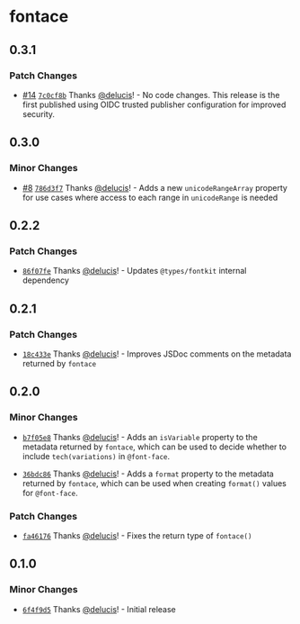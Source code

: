 # fontace

## 0.3.1

### Patch Changes

- [#14](https://github.com/delucis/fontace/pull/14) [`7c0cf8b`](https://github.com/delucis/fontace/commit/7c0cf8b42706d65031642212dcb86b899e6c5745) Thanks [@delucis](https://github.com/delucis)! - No code changes. This release is the first published using OIDC trusted publisher configuration for improved security.

## 0.3.0

### Minor Changes

- [#8](https://github.com/delucis/fontace/pull/8) [`786d3f7`](https://github.com/delucis/fontace/commit/786d3f7e4e1e760a0f7fbaa66f24af5436e2d433) Thanks [@delucis](https://github.com/delucis)! - Adds a new `unicodeRangeArray` property for use cases where access to each range in `unicodeRange` is needed

## 0.2.2

### Patch Changes

- [`86f07fe`](https://github.com/delucis/fontace/commit/86f07fe4ee9adbf56ab3af69dd1d45ac89d4a040) Thanks [@delucis](https://github.com/delucis)! - Updates `@types/fontkit` internal dependency

## 0.2.1

### Patch Changes

- [`18c433e`](https://github.com/delucis/fontace/commit/18c433e6aa1283e5dad9c1cafb6975ffb7689dbc) Thanks [@delucis](https://github.com/delucis)! - Improves JSDoc comments on the metadata returned by `fontace`

## 0.2.0

### Minor Changes

- [`b7f05e8`](https://github.com/delucis/fontace/commit/b7f05e807652c8881278d5f81f74d9cce21a3f55) Thanks [@delucis](https://github.com/delucis)! - Adds an `isVariable` property to the metadata returned by `fontace`, which can be used to decide whether to include `tech(variations)` in `@font-face`.

- [`36bdc86`](https://github.com/delucis/fontace/commit/36bdc863edab27baf350c1aaca2cf835134de6a2) Thanks [@delucis](https://github.com/delucis)! - Adds a `format` property to the metadata returned by `fontace`, which can be used when creating `format()` values for `@font-face`.

### Patch Changes

- [`fa46176`](https://github.com/delucis/fontace/commit/fa461763c9285d57feed1baccdd514205673b335) Thanks [@delucis](https://github.com/delucis)! - Fixes the return type of `fontace()`

## 0.1.0

### Minor Changes

- [`6f4f9d5`](https://github.com/delucis/fontace/commit/6f4f9d578a0c490676b9dc6ce2feede703315645) Thanks [@delucis](https://github.com/delucis)! - Initial release
